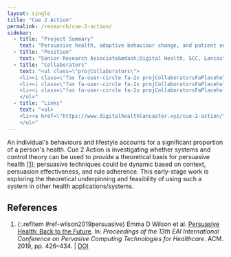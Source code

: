 ```yaml
---
layout: single
title: "Cue 2 Action"
permalink: /research/cue-2-action/
sidebar:
  - title: "Project Summary"
    text: "Persuasive health, adaptive behaviour change, and patient engagement."
  - title: "Position"
    text: "Senior Research Associate&mdash;Digital Health, SCC, Lancaster University (2019+)"
  - title: "Collaborators"
    text: "<ul class=\"projCollaborators\">
    <li><i class=\"fas fa-user-circle fa-2x projCollaboratorsFaPlaceholder\" aria-hidden=\"true\"></i>Emma Wilson <i>[Lead]</i></li>
    <li><i class=\"fas fa-user-circle fa-2x projCollaboratorsFaPlaceholder\" aria-hidden=\"true\"></i>Sumi Helal</li>
    <li><i class=\"fas fa-user-circle fa-2x projCollaboratorsFaPlaceholder\" aria-hidden=\"true\"></i>Mahsa Honary</li>
    </ul>"
  - title: "Links"
    text: "<ul>
    <li><a href=\"https://www.digitalhealthlancaster.xyz/cue-2-action/\">Project Site</a></li>
    </ul>"
---
```


<!-- markdownlint-disable MD033 -->

An individual's behaviours and lifestyle accounts for a significant proportion of a person's health. Cue 2 Action is investigating whether systems and control theory can be used to provide a theoretical basis for persuasive health \[[1][wilson2019persuasive]\]; persuasive techniques could be dynamic based on context, persuasion effectiveness, and rule adherence. This early-stage work is exploring the theoretical underpinning and feasibility of using such a system in other health applications/systems.

## References

<!-- Reference IDs, links, and link title|venue|year -->
[wilson2019persuasive]: #ref-wilson2019persuasive "Persuasive Health: Back to the Future | PervasiveHealth | 2019"

1. {:.refItem #ref-wilson2019persuasive} Emma D Wilson et al. [Persuasive Health: Back to the Future](https://dl.acm.org/doi/10.1145/3329189.3329245). In: _Proceedings of the 13th EAI International Conference on Pervasive Computing Technologies for Healthcare_. ACM. 2019, pp. 426–434. \| [DOI](https://doi.org/10.1145/3329189.3329245)
